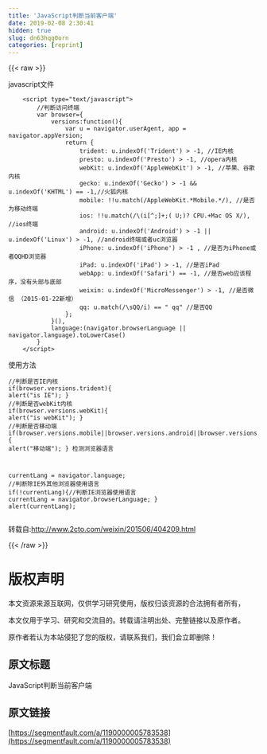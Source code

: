 ```yaml
---
title: 'JavaScript判断当前客户端' 
date: 2019-02-08 2:30:41
hidden: true
slug: dn63hqg0orn
categories: [reprint]
---
```


{{< raw >}}

                    
<p>javascript文件</p>
<div class="widget-codetool" style="display:none;">
      <div class="widget-codetool--inner">
      <span class="selectCode code-tool" data-toggle="tooltip" data-placement="top" title="" data-original-title="全选"></span>
      <span type="button" class="copyCode code-tool" data-toggle="tooltip" data-placement="top" data-clipboard-text="    <script type=&quot;text/javascript&quot;>
        //判断访问终端
        var browser={
            versions:function(){
                var u = navigator.userAgent, app = navigator.appVersion;
                return {
                    trident: u.indexOf('Trident') > -1, //IE内核
                    presto: u.indexOf('Presto') > -1, //opera内核
                    webKit: u.indexOf('AppleWebKit') > -1, //苹果、谷歌内核
                    gecko: u.indexOf('Gecko') > -1 &amp;&amp; u.indexOf('KHTML') == -1,//火狐内核
                    mobile: !!u.match(/AppleWebKit.*Mobile.*/), //是否为移动终端
                    ios: !!u.match(/\(i[^;]+;( U;)? CPU.+Mac OS X/), //ios终端
                    android: u.indexOf('Android') > -1 || u.indexOf('Linux') > -1, //android终端或者uc浏览器
                    iPhone: u.indexOf('iPhone') > -1 , //是否为iPhone或者QQHD浏览器
                    iPad: u.indexOf('iPad') > -1, //是否iPad
                    webApp: u.indexOf('Safari') == -1, //是否web应该程序，没有头部与底部
                    weixin: u.indexOf('MicroMessenger') > -1, //是否微信 （2015-01-22新增）
                    qq: u.match(/\sQQ/i) == &quot; qq&quot; //是否QQ
                };
            }(),
            language:(navigator.browserLanguage || navigator.language).toLowerCase()
        }
    </script>" title="" data-original-title="复制"></span>
      <span type="button" class="saveToNote code-tool" data-toggle="tooltip" data-placement="top" title="" data-original-title="放进笔记"></span>
      </div>
      </div><pre class="javascript hljs"><code class="javascript">    &lt;script type=<span class="hljs-string">"text/javascript"</span>&gt;
        <span class="hljs-comment">//判断访问终端</span>
        <span class="hljs-keyword">var</span> browser={
            <span class="hljs-attr">versions</span>:<span class="hljs-function"><span class="hljs-keyword">function</span>(<span class="hljs-params"></span>)</span>{
                <span class="hljs-keyword">var</span> u = navigator.userAgent, app = navigator.appVersion;
                <span class="hljs-keyword">return</span> {
                    <span class="hljs-attr">trident</span>: u.indexOf(<span class="hljs-string">'Trident'</span>) &gt; <span class="hljs-number">-1</span>, <span class="hljs-comment">//IE内核</span>
                    presto: u.indexOf(<span class="hljs-string">'Presto'</span>) &gt; <span class="hljs-number">-1</span>, <span class="hljs-comment">//opera内核</span>
                    webKit: u.indexOf(<span class="hljs-string">'AppleWebKit'</span>) &gt; <span class="hljs-number">-1</span>, <span class="hljs-comment">//苹果、谷歌内核</span>
                    gecko: u.indexOf(<span class="hljs-string">'Gecko'</span>) &gt; <span class="hljs-number">-1</span> &amp;&amp; u.indexOf(<span class="hljs-string">'KHTML'</span>) == <span class="hljs-number">-1</span>,<span class="hljs-comment">//火狐内核</span>
                    mobile: !!u.match(<span class="hljs-regexp">/AppleWebKit.*Mobile.*/</span>), <span class="hljs-comment">//是否为移动终端</span>
                    ios: !!u.match(<span class="hljs-regexp">/\(i[^;]+;( U;)? CPU.+Mac OS X/</span>), <span class="hljs-comment">//ios终端</span>
                    android: u.indexOf(<span class="hljs-string">'Android'</span>) &gt; <span class="hljs-number">-1</span> || u.indexOf(<span class="hljs-string">'Linux'</span>) &gt; <span class="hljs-number">-1</span>, <span class="hljs-comment">//android终端或者uc浏览器</span>
                    iPhone: u.indexOf(<span class="hljs-string">'iPhone'</span>) &gt; <span class="hljs-number">-1</span> , <span class="hljs-comment">//是否为iPhone或者QQHD浏览器</span>
                    iPad: u.indexOf(<span class="hljs-string">'iPad'</span>) &gt; <span class="hljs-number">-1</span>, <span class="hljs-comment">//是否iPad</span>
                    webApp: u.indexOf(<span class="hljs-string">'Safari'</span>) == <span class="hljs-number">-1</span>, <span class="hljs-comment">//是否web应该程序，没有头部与底部</span>
                    weixin: u.indexOf(<span class="hljs-string">'MicroMessenger'</span>) &gt; <span class="hljs-number">-1</span>, <span class="hljs-comment">//是否微信 （2015-01-22新增）</span>
                    qq: u.match(<span class="hljs-regexp">/\sQQ/i</span>) == <span class="hljs-string">" qq"</span> <span class="hljs-comment">//是否QQ</span>
                };
            }(),
            <span class="hljs-attr">language</span>:(navigator.browserLanguage || navigator.language).toLowerCase()
        }
    &lt;<span class="hljs-regexp">/script&gt;</span></code></pre>
<p>使用方法</p>
<div class="widget-codetool" style="display:none;">
      <div class="widget-codetool--inner">
      <span class="selectCode code-tool" data-toggle="tooltip" data-placement="top" title="" data-original-title="全选"></span>
      <span type="button" class="copyCode code-tool" data-toggle="tooltip" data-placement="top" data-clipboard-text="//判断是否IE内核
if(browser.versions.trident){ alert(&quot;is IE&quot;); }
//判断是否webKit内核
if(browser.versions.webKit){ alert(&quot;is webKit&quot;); }
//判断是否移动端
if(browser.versions.mobile||browser.versions.android||browser.versions.ios){ alert(&quot;移动端&quot;); }
检测浏览器语言
 
currentLang = navigator.language;   //判断除IE外其他浏览器使用语言
if(!currentLang){//判断IE浏览器使用语言
    currentLang = navigator.browserLanguage;
}
alert(currentLang);" title="" data-original-title="复制"></span>
      <span type="button" class="saveToNote code-tool" data-toggle="tooltip" data-placement="top" title="" data-original-title="放进笔记"></span>
      </div>
      </div><pre class="javascript hljs"><code class="javascript"><span class="hljs-comment">//判断是否IE内核</span>
<span class="hljs-keyword">if</span>(browser.versions.trident){ alert(<span class="hljs-string">"is IE"</span>); }
<span class="hljs-comment">//判断是否webKit内核</span>
<span class="hljs-keyword">if</span>(browser.versions.webKit){ alert(<span class="hljs-string">"is webKit"</span>); }
<span class="hljs-comment">//判断是否移动端</span>
<span class="hljs-keyword">if</span>(browser.versions.mobile||browser.versions.android||browser.versions.ios){ alert(<span class="hljs-string">"移动端"</span>); }
检测浏览器语言
 
currentLang = navigator.language;   <span class="hljs-comment">//判断除IE外其他浏览器使用语言</span>
<span class="hljs-keyword">if</span>(!currentLang){<span class="hljs-comment">//判断IE浏览器使用语言</span>
    currentLang = navigator.browserLanguage;
}
alert(currentLang);</code></pre>
<p>转载自:<a href="http://www.2cto.com/weixin/201506/404209.html" rel="nofollow noreferrer" target="_blank">http://www.2cto.com/weixin/201506/404209.html</a></p>

                
{{< /raw >}}

# 版权声明
本文资源来源互联网，仅供学习研究使用，版权归该资源的合法拥有者所有，

本文仅用于学习、研究和交流目的。转载请注明出处、完整链接以及原作者。

原作者若认为本站侵犯了您的版权，请联系我们，我们会立即删除！

## 原文标题
JavaScript判断当前客户端

## 原文链接
[https://segmentfault.com/a/1190000005783538](https://segmentfault.com/a/1190000005783538)

